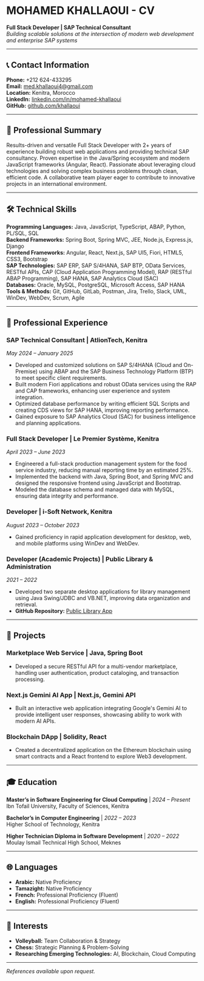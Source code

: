 # MOHAMED KHALLAOUI - CV

**Full Stack Developer | SAP Technical Consultant**  
*Building scalable solutions at the intersection of modern web development and enterprise SAP systems*

---

## 📞 Contact Information

**Phone:** +212 624-433295  
**Email:** med.khallaoui4@gmail.com  
**Location:** Kenitra, Morocco  
**LinkedIn:** [linkedin.com/in/mohamed-khallaoui](https://linkedin.com/in/mohamed-khallaoui)  
**GitHub:** [github.com/khallaoui](https://github.com/khallaoui)  

---

## 🎯 Professional Summary

Results-driven and versatile Full Stack Developer with 2+ years of experience building robust web applications and providing technical SAP consultancy. Proven expertise in the Java/Spring ecosystem and modern JavaScript frameworks (Angular, React). Passionate about leveraging cloud technologies and solving complex business problems through clean, efficient code. A collaborative team player eager to contribute to innovative projects in an international environment.

---

## 🛠️ Technical Skills

**Programming Languages:** Java, JavaScript, TypeScript, ABAP, Python, PL/SQL, SQL  
**Backend Frameworks:** Spring Boot, Spring MVC, JEE, Node.js, Express.js, Django  
**Frontend Frameworks:** Angular, React, Next.js, SAP UI5, Fiori, HTML5, CSS3, Bootstrap  
**SAP Technologies:** SAP ERP, SAP S/4HANA, SAP BTP, OData Services, RESTful APIs, CAP (Cloud Application Programming Model), RAP (RESTful ABAP Programming), SAP HANA, SAP Analytics Cloud (SAC)  
**Databases:** Oracle, MySQL, PostgreSQL, Microsoft Access, SAP HANA  
**Tools & Methods:** Git, GitHub, GitLab, Postman, Jira, Trello, Slack, UML, WinDev, WebDev, Scrum, Agile  

---

## 💼 Professional Experience

### **SAP Technical Consultant** | AtlionTech, Kenitra  
*May 2024 – January 2025*  
- Developed and customized solutions on SAP S/4HANA (Cloud and On-Premise) using ABAP and the SAP Business Technology Platform (BTP) to meet specific client requirements.
- Built modern Fiori applications and robust OData services using the RAP and CAP frameworks, enhancing user experience and system integration.
- Optimized database performance by writing efficient SQL Scripts and creating CDS views for SAP HANA, improving reporting performance.
- Gained exposure to SAP Analytics Cloud (SAC) for business intelligence and planning applications.

### **Full Stack Developer** | Le Premier Système, Kenitra  
*April 2023 – June 2023*  
- Engineered a full-stack production management system for the food service industry, reducing manual reporting time by an estimated 25%.
- Implemented the backend with Java, Spring Boot, and Spring MVC and designed the responsive frontend using JavaScript and Bootstrap.
- Modeled the database schema and managed data with MySQL, ensuring data integrity and performance.

### **Developer** | i-Soft Network, Kenitra  
*August 2023 – October 2023*  
- Gained proficiency in rapid application development for desktop, web, and mobile platforms using WinDev and WebDev.

### **Developer (Academic Projects)** | Public Library & Administration  
*2021 – 2022*  
- Developed two separate desktop applications for library management using Java Swing/JDBC and VB.NET, improving data organization and retrieval.  
- **GitHub Repository:** [Public Library App](https://github.com/khallaoui/public-library-app)

---

## 🚀 Projects

### **Marketplace Web Service** | Java, Spring Boot
- Developed a secure RESTful API for a multi-vendor marketplace, handling user authentication, product cataloging, and transaction processing.

### **Next.js Gemini AI App** | Next.js, Gemini API
- Built an interactive web application integrating Google's Gemini AI to provide intelligent user responses, showcasing ability to work with modern AI APIs.

### **Blockchain DApp** | Solidity, React
- Created a decentralized application on the Ethereum blockchain using smart contracts and a React frontend to explore Web3 development.

---

## 🎓 Education

**Master’s in Software Engineering for Cloud Computing** | *2024 – Present*  
Ibn Tofail University, Faculty of Sciences, Kenitra  

**Bachelor’s in Computer Engineering** | *2022 – 2023*  
Higher School of Technology, Kenitra  

**Higher Technician Diploma in Software Development** | *2020 – 2022*  
Moulay Ismail Technical High School, Meknes  

---

## 🌐 Languages

- **Arabic:** Native Proficiency
- **Tamazight:** Native Proficiency
- **French:** Professional Proficiency (Fluent)
- **English:** Professional Proficiency (Fluent)

---

## 🎯 Interests

- **Volleyball:** Team Collaboration & Strategy
- **Chess:** Strategic Planning & Problem-Solving
- **Researching Emerging Technologies:** AI, Blockchain, Cloud Computing

---

*References available upon request.*
